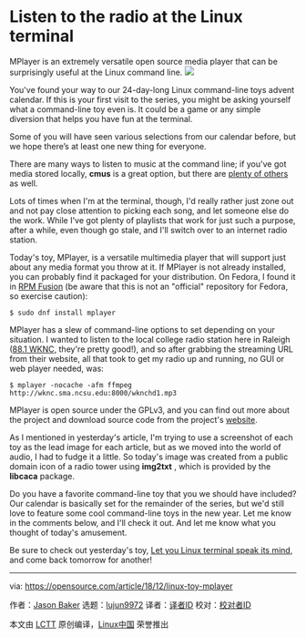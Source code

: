 [#]: collector: (lujun9972)
[#]: translator: (geekpi)
[#]: reviewer: ( )
[#]: publisher: ( )
[#]: url: ( )
[#]: subject: (Listen to the radio at the Linux terminal)
[#]: via: (https://opensource.com/article/18/12/linux-toy-mplayer)
[#]: author: (Jason Baker https://opensource.com/users/jason-baker)

Listen to the radio at the Linux terminal
======
MPlayer is an extremely versatile open source media player that can be surprisingly useful at the Linux command line.
![](https://opensource.com/sites/default/files/styles/image-full-size/public/uploads/linux-toy-mplayer.png?itok=6iTm3Xi7)

You've found your way to our 24-day-long Linux command-line toys advent calendar. If this is your first visit to the series, you might be asking yourself what a command-line toy even is. It could be a game or any simple diversion that helps you have fun at the terminal.

Some of you will have seen various selections from our calendar before, but we hope there’s at least one new thing for everyone.

There are many ways to listen to music at the command line; if you've got media stored locally, **cmus** is a great option, but there are [plenty of others][1] as well.

Lots of times when I'm at the terminal, though, I'd really rather just zone out and not pay close attention to picking each song, and let someone else do the work. While I've got plenty of playlists that work for just such a purpose, after a while, even though go stale, and I'll switch over to an internet radio station.

Today's toy, MPlayer, is a versatile multimedia player that will support just about any media format you throw at it. If MPlayer is not already installed, you can probably find it packaged for your distribution. On Fedora, I found it in [RPM Fusion][2] (be aware that this is not an "official" repository for Fedora, so exercise caution):

```
$ sudo dnf install mplayer
```

MPlayer has a slew of command-line options to set depending on your situation. I wanted to listen to the local college radio station here in Raleigh ([88.1 WKNC,][3] they're pretty good!), and so after grabbing the streaming URL from their website, all that took to get my radio up and running, no GUI or web player needed, was:

```
$ mplayer -nocache -afm ffmpeg http://wknc.sma.ncsu.edu:8000/wknchd1.mp3
```

MPlayer is open source under the GPLv3, and you can find out more about the project and download source code from the project's [website][4].

As I mentioned in yesterday's article, I'm trying to use a screenshot of each toy as the lead image for each article, but as we moved into the world of audio, I had to fudge it a little. So today's image was created from a public domain icon of a radio tower using **img2txt** , which is provided by the **libcaca** package.

Do you have a favorite command-line toy that you we should have included? Our calendar is basically set for the remainder of the series, but we'd still love to feature some cool command-line toys in the new year. Let me know in the comments below, and I'll check it out. And let me know what you thought of today's amusement.

Be sure to check out yesterday's toy, [Let you Linux terminal speak its mind][5], and come back tomorrow for another!

--------------------------------------------------------------------------------

via: https://opensource.com/article/18/12/linux-toy-mplayer

作者：[Jason Baker][a]
选题：[lujun9972][b]
译者：[译者ID](https://github.com/译者ID)
校对：[校对者ID](https://github.com/校对者ID)

本文由 [LCTT](https://github.com/LCTT/TranslateProject) 原创编译，[Linux中国](https://linux.cn/) 荣誉推出

[a]: https://opensource.com/users/jason-baker
[b]: https://github.com/lujun9972
[1]: https://opensource.com/life/16/8/3-command-line-music-players-linux
[2]: https://rpmfusion.org/
[3]: https://wknc.org/index.php
[4]: http://www.mplayerhq.hu/
[5]: https://opensource.com/article/18/12/linux-toy-espeak
